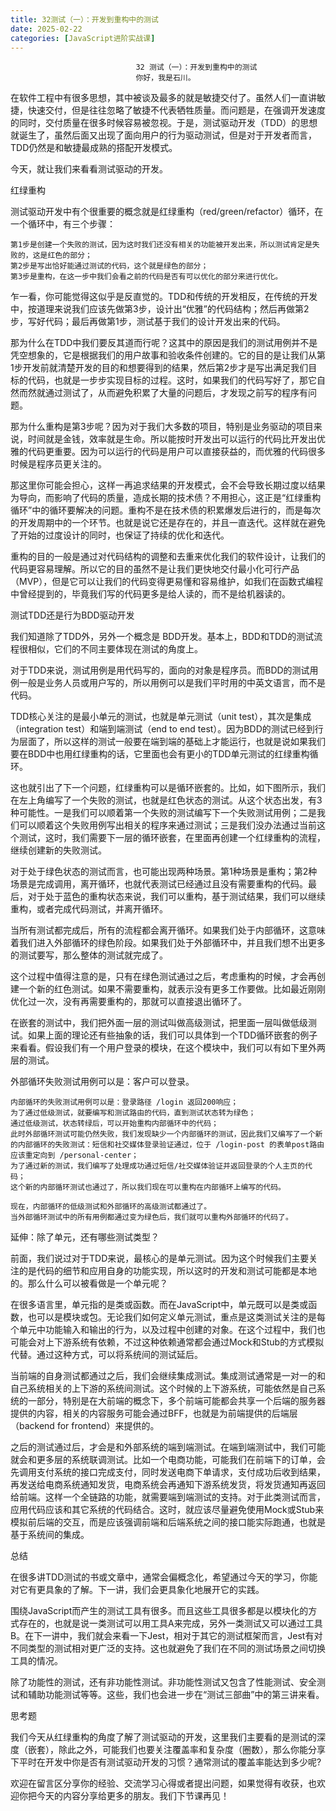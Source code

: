 ```yaml
---
title: 32测试（一）：开发到重构中的测试
date: 2025-02-22
categories: [JavaScript进阶实战课]
---
```

```text
                            32 测试（一）：开发到重构中的测试
                            你好，我是石川。
```

在软件工程中有很多思想，其中被谈及最多的就是敏捷交付了。虽然人们一直讲敏捷，快速交付，但是往往忽略了敏捷不代表牺牲质量。而问题是，在强调开发速度的同时，交付质量在很多时候容易被忽视。于是，测试驱动开发（TDD）的思想就诞生了，虽然后面又出现了面向用户的行为驱动测试，但是对于开发者而言，TDD仍然是和敏捷最成熟的搭配开发模式。

今天，就让我们来看看测试驱动的开发。

红绿重构

测试驱动开发中有个很重要的概念就是红绿重构（red/green/refactor）循环，在一个循环中，有三个步骤：


```text
第1步是创建一个失败的测试，因为这时我们还没有相关的功能被开发出来，所以测试肯定是失败的，这是红色的部分；
第2步是写出恰好能通过测试的代码，这个就是绿色的部分；
第3步是重构，在这一步中我们会看之前的代码是否有可以优化的部分来进行优化。
```




乍一看，你可能觉得这似乎是反直觉的。TDD和传统的开发相反，在传统的开发中，按道理来说我们应该先做第3步，设计出“优雅”的代码结构；然后再做第2步，写好代码；最后再做第1步，测试基于我们的设计开发出来的代码。

那为什么在TDD中我们要反其道而行呢？这其中的原因是我们的测试用例并不是凭空想象的，它是根据我们的用户故事和验收条件创建的。它的目的是让我们从第1步开发前就清楚开发的目的和想要得到的结果，然后第2步才是写出满足我们目标的代码，也就是一步步实现目标的过程。这时，如果我们的代码写好了，那它自然而然就通过测试了，从而避免积累了大量的问题后，才发现之前写的程序有问题。

那为什么重构是第3步呢？因为对于我们大多数的项目，特别是业务驱动的项目来说，时间就是金钱，效率就是生命。所以能按时开发出可以运行的代码比开发出优雅的代码更重要。因为可以运行的代码是用户可以直接获益的，而优雅的代码很多时候是程序员更关注的。

那这里你可能会担心，这样一再追求结果的开发模式，会不会导致长期过度以结果为导向，而影响了代码的质量，造成长期的技术债？不用担心，这正是“红绿重构循环”中的循环要解决的问题。重构不是在技术债的积累爆发后进行的，而是每次的开发周期中的一个环节。也就是说它还是存在的，并且一直迭代。这样就在避免了开始的过度设计的同时，也保证了持续的优化和迭代。

重构的目的一般是通过对代码结构的调整和去重来优化我们的软件设计，让我们的代码更容易理解。所以它的目的虽然不是让我们更快地交付最小化可行产品（MVP），但是它可以让我们的代码变得更易懂和容易维护，如我们在函数式编程中曾经提到的，毕竟我们写的代码更多是给人读的，而不是给机器读的。

测试TDD还是行为BDD驱动开发

我们知道除了TDD外，另外一个概念是 BDD开发。基本上，BDD和TDD的测试流程很相似，它们的不同主要体现在测试的角度上。

对于TDD来说，测试用例是用代码写的，面向的对象是程序员。而BDD的测试用例一般是业务人员或用户写的，所以用例可以是我们平时用的中英文语言，而不是代码。

TDD核心关注的是最小单元的测试，也就是单元测试（unit test），其次是集成（integration test）和端到端测试（end to end test）。因为BDD的测试已经到行为层面了，所以这样的测试一般要在端到端的基础上才能运行，也就是说如果我们要在BDD中也用红绿重构的话，它里面也会有更小的TDD单元测试的红绿重构循环。

这也就引出了下一个问题，红绿重构可以是循环嵌套的。比如，如下图所示，我们在左上角编写了一个失败的测试，也就是红色状态的测试。从这个状态出发，有3种可能性。一是我们可以顺着第一个失败的测试编写下一个失败测试用例；二是我们可以顺着这个失败用例写出相关的程序来通过测试；三是我们没办法通过当前这个测试，这时，我们需要下一层的循环嵌套，在里面再创建一个红绿重构的流程，继续创建新的失败测试。



对于处于绿色状态的测试而言，也可能出现两种场景。第1种场景是重构；第2种场景是完成调用，离开循环，也就代表测试已经通过且没有需要重构的代码。最后，对于处于蓝色的重构状态来说，我们可以重构，基于测试结果，我们可以继续重构，或者完成代码测试，并离开循环。

当所有测试都完成后，所有的流程都会离开循环。如果我们处于内部循环，这意味着我们进入外部循环的绿色阶段。如果我们处于外部循环中，并且我们想不出更多的测试要写，那么整体的测试就完成了。

这个过程中值得注意的是，只有在绿色测试通过之后，考虑重构的时候，才会再创建一个新的红色测试。如果不需要重构，就表示没有更多工作要做。比如最近刚刚优化过一次，没有再需要重构的，那就可以直接退出循环了。

在嵌套的测试中，我们把外面一层的测试叫做高级测试，把里面一层叫做低级测试。如果上面的理论还有些抽象的话，我们可以具体到一个TDD循环嵌套的例子来看看。假设我们有一个用户登录的模块，在这个模块中，我们可以有如下里外两层的测试。


外部循环失败测试用例可以是：客户可以登录。


```text
内部循环的失败测试用例可以是：登录路径 /login 返回200响应；
为了通过低级测试，就要编写和测试路由的代码，直到测试状态转为绿色；
通过低级测试，状态转绿后，可以开始重构内部循环中的代码；
此时外部循环测试可能仍然失败，我们发现缺少一个内部循环的测试，因此我们又编写了一个新的内部循环的失败测试：短信和社交媒体登录验证通过，位于 /login-post 的表单post路由应该重定向到 /personal-center；
为了通过新的测试，我们编写了处理成功通过短信/社交媒体验证并返回登录的个人主页的代码；
这个新的内部循环测试也通过了，所以我们现在可以重构在内部循环上编写的代码。
```

```text
现在，内部循环的低级测试和外部循环的高级测试都通过了。
当外部循环测试中的所有用例都通过变为绿色后，我们就可以重构外部循环的代码了。
```


延伸：除了单元，还有哪些测试类型？

前面，我们说过对于TDD来说，最核心的是单元测试。因为这个时候我们主要关注的是代码的细节和应用自身的功能实现，所以这时的开发和测试可能都是本地的。那么什么可以被看做是一个单元呢？

在很多语言里，单元指的是类或函数。而在JavaScript中，单元既可以是类或函数，也可以是模块或包。无论我们如何定义单元测试，重点是这类测试关注的是每个单元中功能输入和输出的行为，以及过程中创建的对象。在这个过程中，我们也可能会对上下游系统有依赖，不过这种依赖通常都会通过Mock和Stub的方式模拟代替。通过这种方式，可以将系统间的测试延后。

当前端的自身测试都通过之后，我们会继续集成测试。集成测试通常是一对一的和自己系统相关的上下游的系统间测试。这个时候的上下游系统，可能依然是自己系统的一部分，特别是在大前端的概念下，多个前端可能都会共享一个后端的服务器提供的内容，相关的内容服务可能会通过BFF，也就是为前端提供的后端层（backend for frontend）来提供的。

之后的测试通过后，才会是和外部系统的端到端测试。在端到端测试中，我们可能就会和更多层的系统联调测试。比如一个电商功能，可能我们在前端下的订单，会先调用支付系统的接口完成支付，同时发送电商下单请求，支付成功后收到结果，再发送给电商系统通知发货，电商系统会再通知下游系统发货，将发货通知再返回给前端。这样一个全链路的功能，就需要端到端测试的支持。对于此类测试而言，应用代码应该和其它系统的代码结合。这时，就应该尽量避免使用Mock或Stub来模拟前后端的交互，而是应该强调前端和后端系统之间的接口能实际跑通，也就是基于系统间的集成。

总结

在很多讲TDD测试的书或文章中，通常会偏概念化，希望通过今天的学习，你能对它有更具象的了解。下一讲，我们会更具象化地展开它的实践。

围绕JavaScript而产生的测试工具有很多。而且这些工具很多都是以模块化的方式存在的，也就是说一类测试可以用工具A来完成，另外一类测试又可以通过工具B。在下一讲中，我们就会来看一下Jest，相对于其它的测试框架而言，Jest有对不同类型的测试相对更广泛的支持。这也就避免了我们在不同的测试场景之间切换工具的情况。

除了功能性的测试，还有非功能性测试。非功能性测试又包含了性能测试、安全测试和辅助功能测试等等。这些，我们也会进一步在“测试三部曲”中的第三讲来看。

思考题

我们今天从红绿重构的角度了解了测试驱动的开发，这里我们主要看的是测试的深度（嵌套），除此之外，可能我们也要关注覆盖率和复杂度（圈数），那么你能分享下平时在开发中你是否有测试驱动开发的习惯？通常测试的覆盖率能达到多少呢?

欢迎在留言区分享你的经验、交流学习心得或者提出问题，如果觉得有收获，也欢迎你把今天的内容分享给更多的朋友。我们下节课再见！

                        
                        
                            